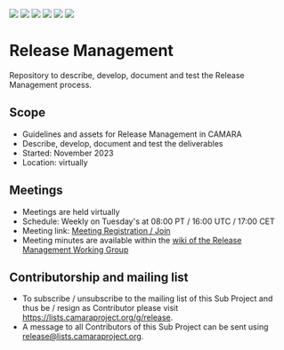 <a href="https://github.com/camaraproject/ReleaseManagement/commits/" title="Last Commit"><img src="https://img.shields.io/github/last-commit/camaraproject/ReleaseManagement?style=plastic"></a>
<a href="https://github.com/camaraproject/ReleaseManagement/issues" title="Open Issues"><img src="https://img.shields.io/github/issues/camaraproject/ReleaseManagement?style=plastic"></a>
<a href="https://github.com/camaraproject/ReleaseManagement/pulls" title="Open Pull Requests"><img src="https://img.shields.io/github/issues-pr/camaraproject/ReleaseManagement?style=plastic"></a>
<a href="https://github.com/camaraproject/ReleaseManagement/graphs/contributors" title="Contributors"><img src="https://img.shields.io/github/contributors/camaraproject/ReleaseManagement?style=plastic"></a>
<a href="https://github.com/camaraproject/ReleaseManagement" title="Repo Size"><img src="https://img.shields.io/github/repo-size/camaraproject/ReleaseManagement?style=plastic"></a>
<a href="https://github.com/camaraproject/ReleaseManagement/blob/main/LICENSE" title="License"><img src="https://img.shields.io/badge/License-Apache%202.0-green.svg?style=plastic"></a>

# Release Management
Repository to describe, develop, document and test the Release Management process.

## Scope
* Guidelines and assets for Release Management in CAMARA
* Describe, develop, document and test the deliverables
* Started: November 2023
* Location: virtually

## Meetings
* Meetings are held virtually
* Schedule: Weekly on Tuesday's at 08:00 PT / 16:00 UTC / 17:00 CET
* Meeting link: [Meeting Registration / Join](https://zoom-lfx.platform.linuxfoundation.org/meeting/97762557636?password=e5f98402-8c29-448d-a8b1-f2dceaa9d4ba)
* Meeting minutes are available within the [wiki of the Release Management Working Group](https://wiki.camaraproject.org/display/CAM/Release+Management+Working+Group)

## Contributorship and mailing list
* To subscribe / unsubscribe to the mailing list of this Sub Project and thus be / resign as Contributor please visit <https://lists.camaraproject.org/g/release>.
* A message to all Contributors of this Sub Project can be sent using <release@lists.camaraproject.org>.
